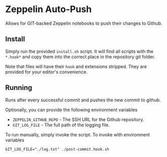 Zeppelin Auto-Push
==================

Allows for GIT-backed Zeppelin notebooks to push their changes to Github.

## Install

Simply run the provided `install.sh` script. It will find all scripts with the `*.hook*` and copy them into the correct place in the repository git folder.

Note that files will have their `hook` and extensions stripped. They are provided for your editor's convenience.

## Running

Runs after every successful commit and pushes the new commit to github.

Optionally, you can provide the following environment variables

* `ZEPPELIN_GITHUB_REPO` - The SSH URL for the Github repository.
* `GIT_LOG_FILE` - The full path of the logging file.

To run manually, simply invoke the script. To invoke with environment variables

    GIT_LOG_FILE="./log.txt" ./post-commit.hook.sh
